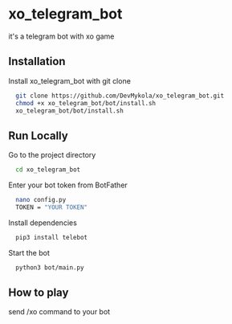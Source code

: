 # xo_telegram_bot

it's a telegram bot with xo game

## Installation

Install xo_telegram_bot with git clone

```bash
  git clone https://github.com/DevMykola/xo_telegram_bot.git
  chmod +x xo_telegram_bot/bot/install.sh
  xo_telegram_bot/bot/install.sh
```
    
## Run Locally

Go to the project directory

```bash
  cd xo_telegram_bot
```

Enter your bot token from BotFather

```bash
  nano config.py
  TOKEN = "YOUR TOKEN"
```

Install dependencies

```bash
  pip3 install telebot
```

Start the bot

```bash
  python3 bot/main.py
```

## How to play
send /xo command to your bot
